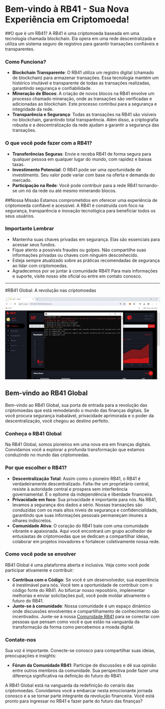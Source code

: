 # Bem-vindo à RB41 - Sua Nova Experiência em Criptomoeda!

##O que é um RB41?
A RB41 é uma criptomoeda baseada em uma tecnologia chamada blockchain. Ela opera em uma rede descentralizada e utiliza um sistema seguro de registros para garantir transações confiáveis e transparentes.

### Como Funciona?
- **Blockchain Transparente**: O RB41 utiliza um registro digital (chamado de blockchain) para armazenar transações. Essa tecnologia mantém um histórico imutável e transparente de todas as transações realizadas, garantindo segurança e confiabilidade.
- **Mineração de Blocos**: A criação de novos blocos na RB41 envolve um processo chamado mineração, onde as transações são verificadas e adicionadas ao blockchain. Este processo contribui para a segurança e integridade da rede.
- **Transparência e Segurança**: Todas as transações na RB41 são visíveis no blockchain, garantindo total transparência. Além disso, a criptografia robusta e a descentralização da rede ajudam a garantir a segurança das transações.

### O que você pode fazer com a RB41?
- **Transferências Seguras**: Envie e receba RB41 de forma segura para qualquer pessoa em qualquer lugar do mundo, com rapidez e baixas taxas.
- **Investimento Potencial**: O RB41 pode ser uma oportunidade de investimento. Seu valor pode variar com base na oferta e demanda do mercado.
- **Participação na Rede**: Você pode contribuir para a rede RB41 tornando-se um nó da rede ou até mesmo minerando blocos.

##Nossa Missão
Estamos comprometidos em oferecer uma experiência de criptomoeda confiável e acessível. A RB41 é construída com foco na segurança, transparência e inovação tecnológica para beneficiar todos os seus usuários.

### Importante Lembrar
- Mantenha suas chaves privadas em segurança. Elas são essenciais para acessar seus fundos.
- Fique atento a possíveis fraudes ou golpes. Não compartilhe suas informações privadas ou chaves com ninguém desconhecido.
- Esteja sempre atualizado sobre as práticas recomendadas de segurança ao lidar com criptomoedas.
- Agradecemos por se juntar à comunidade RB41! Para mais informações e suporte, visite nosso site oficial ou entre em contato conosco.

---

#RB41 Global: A revolução nas criptomoedas

![RB41 Global](https://github.com/rb41send/RB41-Cripyto-global/blob/main/windows/Image004.jpeg)

## Bem-vindo ao RB41 Global
Bem-vindo ao RB41 Global, sua porta de entrada para a revolução das criptomoedas que está remodelando o mundo das finanças digitais. Se você procura segurança inabalável, privacidade aprimorada e o poder da descentralização, você chegou ao destino perfeito.

### Conheça o RB41 Global
Na RB41 Global, somos pioneiros em uma nova era em finanças digitais. Convidamos você a explorar a profunda transformação que estamos conduzindo no mundo das criptomoedas.

### Por que escolher o RB41?
- **Descentralização Total**: Assim como o pioneiro RB41, o RB41 é verdadeiramente descentralizado. Falta-lhe um proprietário central, resiste à autoridade central e prospera sem interferência governamental. É o epítome da independência e liberdade financeira.
- **Privacidade em foco**: Sua privacidade é importante para nós. Na RB41, levamos a segurança dos dados a sério. Nossas transações são conduzidas com os mais altos níveis de segurança e confidencialidade, garantindo que suas informações pessoais permaneçam imunes a olhares indiscretos.
- **Comunidade Ativa**: O coração do RB41 bate com uma comunidade vibrante e apaixonada. Aqui você encontrará um grupo acolhedor de entusiastas de criptomoedas que se dedicam a compartilhar ideias, colaborar em projetos inovadores e fortalecer coletivamente nossa rede.

### Como você pode se envolver
RB41 Global é uma plataforma aberta e inclusiva. Veja como você pode participar ativamente e contribuir:
- **Contribua com o Código**: Se você é um desenvolvedor, sua experiência é inestimável para nós. Você tem a oportunidade de contribuir com o código fonte do RB41. Ao bifurcar nosso repositório, implementar melhorias e enviar solicitações pull, você pode moldar ativamente o futuro do RB41.
- **Junte-se à comunidade**: Nossa comunidade é um espaço dinâmico onde discussões envolventes e compartilhamento de conhecimento são incentivados. Junte-se à nossa [Comunidade RB41](#) para se conectar com pessoas que pensam como você e que estão na vanguarda da transformação da forma como percebemos a moeda digital.

### Contate-nos
Sua voz é importante. Conecte-se conosco para compartilhar suas ideias, preocupações e insights:
- **Fórum da Comunidade RB41**: Participe de discussões e dê sua opinião entre outros membros da comunidade. Sua perspectiva pode fazer uma diferença significativa na definição do futuro do RB41.

A RB41 Global está na vanguarda da redefinição do cenário das criptomoedas. Convidamos você a embarcar nesta emocionante jornada conosco e a se tornar parte integrante da revolução financeira. Você está pronto para ingressar no RB41 e fazer parte do futuro das finanças?